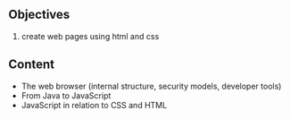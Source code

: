 ## Objectives

1. create web pages using html and css

## Content
* The web browser (internal structure, security models, developer tools)
* From Java to JavaScript
* JavaScript in relation to CSS and HTML
